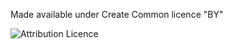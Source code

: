 Made available under Create Common licence "BY"

![Attribution Licence](http://mirrors.creativecommons.org/presskit/buttons/88x31/svg/by.svg)

